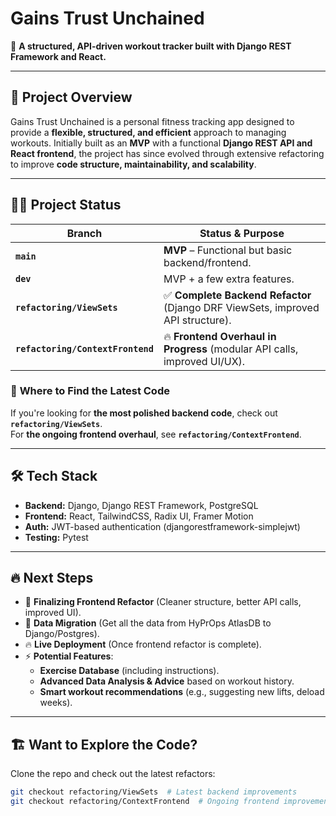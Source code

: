 # Gains Trust Unchained  
🚀 **A structured, API-driven workout tracker built with Django REST Framework and React.**

---

## 📌 Project Overview  
Gains Trust Unchained is a personal fitness tracking app designed to provide a **flexible, structured, and efficient** approach to managing workouts. Initially built as an **MVP** with a functional **Django REST API and React frontend**, the project has since evolved through extensive refactoring to improve **code structure, maintainability, and scalability**.

---

## 💪🏾 Project Status  

| Branch                        | Status & Purpose |
|--------------------------------|--------------------------------------------------|
| **`main`**                     | **MVP** – Functional but basic backend/frontend. |
| **`dev`**                      | MVP + a few extra features. |
| **`refactoring/ViewSets`**      | ✅ **Complete Backend Refactor** (Django DRF ViewSets, improved API structure). |
| **`refactoring/ContextFrontend`** | 🔥 **Frontend Overhaul in Progress** (modular API calls, improved UI/UX). |


### 🔎 **Where to Find the Latest Code**  


If you're looking for **the most polished backend code**, check out **`refactoring/ViewSets`**.  
For **the ongoing frontend overhaul**, see **`refactoring/ContextFrontend`**.

---

## 🛠 Tech Stack  

- **Backend:** Django, Django REST Framework, PostgreSQL  
- **Frontend:** React, TailwindCSS, Radix UI, Framer Motion  
- **Auth:** JWT-based authentication (djangorestframework-simplejwt)  
- **Testing:** Pytest

---

## 🔥 Next Steps  

- 🚀 **Finalizing Frontend Refactor** (Cleaner structure, better API calls, improved UI).
- 🫣 **Data Migration** (Get all the data from HyPrOps AtlasDB to Django/Postgres).
- 🔥 **Live Deployment** (Once frontend refactor is complete).  
- ⚡ **Potential Features**:  
  - **Exercise Database** (including instructions).  
  - **Advanced Data Analysis & Advice** based on workout history.  
  - **Smart workout recommendations** (e.g., suggesting new lifts, deload weeks).  

---

## 🏗 Want to Explore the Code?  

Clone the repo and check out the latest refactors:  

```bash
git checkout refactoring/ViewSets  # Latest backend improvements
git checkout refactoring/ContextFrontend  # Ongoing frontend improvements
